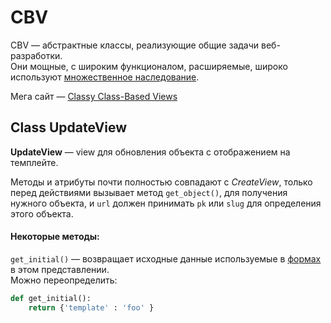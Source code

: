 # CBV

CBV — абстрактные классы, реализующие общие задачи веб-разработки.<br>
Они мощные, с широким функционалом, расширяемые, широко используют [множественное наследование](ООП-Множественное%20наследование.md).


Мега сайт — [Classy Class-Based Views](https://ccbv.co.uk/)

## Class UpdateView

**UpdateView** — view для обновления объекта c отображением на темплейте.

Методы и атрибуты почти полностью совпадают с *CreateView*, только перед действиями 
вызывает метод `get_object()`, для получения нужного объекта, и `url` должен принимать 
`pk` или `slug` для определения этого объекта.

#### Некоторые методы:
`get_initial()` — возвращает исходные данные используемые в 
[формах](Django-Формы(Form%20&%20ModelForm).md) в этом представлении.<br>
Можно переопределить:
```python
def get_initial():
    return {'template' : 'foo' }
```

